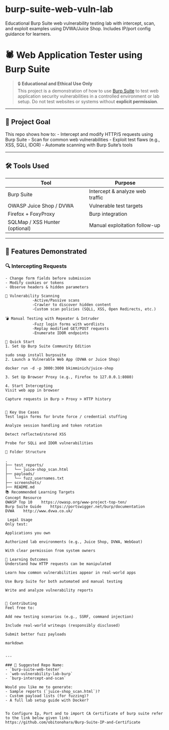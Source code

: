 # burp-suite-web-vuln-lab
Educational Burp Suite web vulnerability testing lab with intercept, scan, and exploit examples using DVWA/Juice Shop. Includes IP/port config guidance for learners.
# 🕷️ Web Application Tester using Burp Suite

> 🔒 **Educational and Ethical Use Only**  
This project is a demonstration of how to use [Burp Suite](https://portswigger.net/burp) to test web application security vulnerabilities in a controlled environment or lab setup. Do not test websites or systems without **explicit permission**.

---

## 🎯 Project Goal

This repo shows how to:
            - Intercept and modify HTTP/S requests using Burp Suite
            - Scan for common web vulnerabilities
            - Exploit test flaws (e.g., XSS, SQLi, IDOR)
            - Automate scanning with Burp Suite’s tools

---

## 🛠️ Tools Used

| Tool           | Purpose                                      |
|----------------|----------------------------------------------|
| Burp Suite     | Intercept & analyze web traffic              |
| OWASP Juice Shop / DVWA | Vulnerable test targets              |
| Firefox + FoxyProxy | Burp integration                        |
| SQLMap / XSS Hunter (optional) | Manual exploitation follow-up |

---

## 🧪 Features Demonstrated

### 🔍 Intercepting Requests

```plaintext
- Change form fields before submission
- Modify cookies or tokens
- Observe headers & hidden parameters

🧬 Vulnerability Scanning
            -Active/Passive scans
            -Crawler to discover hidden content
            -Custom scan policies (SQLi, XSS, Open Redirects, etc.)

💣 Manual Testing with Repeater & Intruder
            -Fuzz login forms with wordlists
            -Replay modified GET/POST requests
            -Enumerate IDOR endpoints

🚀 Quick Start
1. Set Up Burp Suite Community Edition

sudo snap install burpsuite
2. Launch a Vulnerable Web App (DVWA or Juice Shop)

docker run -d -p 3000:3000 bkimminich/juice-shop

3. Set Up Browser Proxy (e.g., Firefox to 127.0.0.1:8080)

4. Start Intercepting
Visit web app in browser

Capture requests in Burp > Proxy > HTTP history


🧠 Key Use Cases
Test login forms for brute force / credential stuffing

Analyze session handling and token rotation

Detect reflected/stored XSS

Probe for SQLi and IDOR vulnerabilities

📁 Folder Structure

.
├── test_reports/
│   └── juice-shop_scan.html
├── payloads/
│   └── fuzz_usernames.txt
├── screenshots/
├── README.md
📚 Recommended Learning Targets
Concept	Resource
OWASP Top 10	https://owasp.org/www-project-top-ten/
Burp Suite Guide	https://portswigger.net/burp/documentation
DVWA	http://www.dvwa.co.uk/

 Legal Usage
Only test:

Applications you own

Authorized lab environments (e.g., Juice Shop, DVWA, WebGoat)

With clear permission from system owners

🧠 Learning Outcomes
Understand how HTTP requests can be manipulated

Learn how common vulnerabilities appear in real-world apps

Use Burp Suite for both automated and manual testing

Write and analyze vulnerability reports


🤝 Contributing
Feel free to:

Add new testing scenarios (e.g., SSRF, command injection)

Include real-world writeups (responsibly disclosed)

Submit better fuzz payloads

markdown


---

### 🔖 Suggested Repo Name:
- `burp-suite-web-tester`
- `web-vulnerability-lab-burp`
- `burp-intercept-and-scan`

Would you like me to generate:
- Sample reports (`juice-shop_scan.html`)?
- Custom payload lists (for fuzzing)?
- A full lab setup guide with Docker?


To Configure Ip, Port and to import CA Certificate of burp suite refer to the link below given link:
https://github.com/obitonohara/Burp-Suite-IP-and-Certificate
